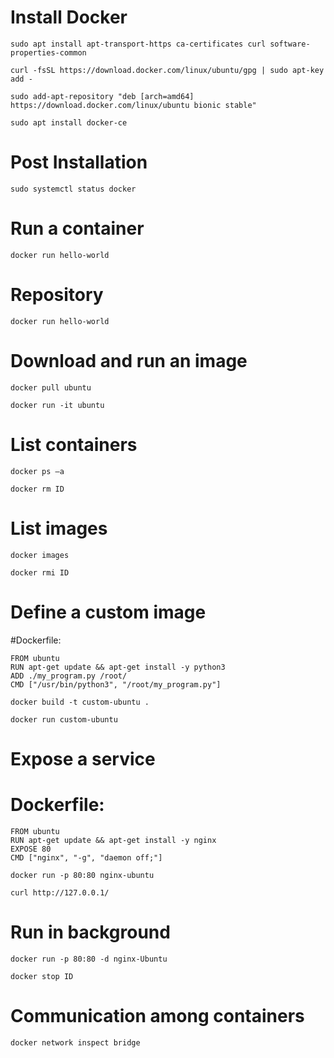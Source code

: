 # Install Docker
    sudo apt install apt-transport-https ca-certificates curl software-properties-common

    curl -fsSL https://download.docker.com/linux/ubuntu/gpg | sudo apt-key add -

    sudo add-apt-repository "deb [arch=amd64] https://download.docker.com/linux/ubuntu bionic stable"

    sudo apt install docker-ce
  
# Post Installation
    sudo systemctl status docker
  
# Run a container
    docker run hello-world
  
# Repository
    docker run hello-world
  
# Download and run an image
    docker pull ubuntu
  
    docker run -it ubuntu
  
# List containers
    docker ps –a
  
    docker rm ID
  
# List images
    docker images
  
    docker rmi ID
  
# Define a custom image

  #Dockerfile:
  
    FROM ubuntu
    RUN apt-get update && apt-get install -y python3
    ADD ./my_program.py /root/
    CMD ["/usr/bin/python3", "/root/my_program.py"]
  
    docker build -t custom-ubuntu .

    docker run custom-ubuntu
  
# Expose a service
  # Dockerfile:

    FROM ubuntu
    RUN apt-get update && apt-get install -y nginx
    EXPOSE 80
    CMD ["nginx", "-g", "daemon off;"]

    docker run -p 80:80 nginx-ubuntu

    curl http://127.0.0.1/
  
# Run in background
    docker run -p 80:80 -d nginx-Ubuntu

    docker stop ID
  
# Communication among containers
    docker network inspect bridge
